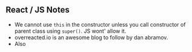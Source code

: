 ## React / JS Notes

- We cannot use `this` in the constructor unless you call constructor of parent class using `super()`. JS wont' allow it.
- overreacted.io is an awesome blog to follow by dan abramov.
- Also 
<!--stackedit_data:
eyJoaXN0b3J5IjpbLTE3MjU1NjAzNiwxMTQ5NjA1OTE1LDk0ND
AwMzYyNywxMTQ5NjA1OTE1LDk0NDAwMzYyN119
-->